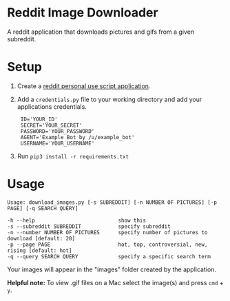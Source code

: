 # Reddit Image Downloader

A reddit application that downloads pictures and gifs from a given subreddit.

# Setup 
1. Create a [reddit personal use script application](https://www.reddit.com/prefs/apps/).

2. Add a `credentials.py` file to your working directory and add your applications credentials.

		ID='YOUR_ID'  
		SECRET='YOUR_SECRET'  
		PASSWORD='YOUR_PASSWORD'  
		AGENT='Example Bot by /u/example_bot'  
		USERNAME='YOUR_USERNAME'  

3. Run `pip3 install -r requirements.txt`

# Usage


	Usage: download_images.py [-s SUBREDDIT] [-n NUMBER OF PICTURES] [-p PAGE] [-q SEARCH QUERY] 

	-h --help                           show this
	-s --subreddit SUBREDDIT            specify subreddit
	-n --number NUMBER OF PICTURES      specify number of pictures to download [default: 20]
	-p --page PAGE                      hot, top, controversial, new, rising [default: hot]
	-q --query SEARCH QUERY             specify a specific search term


Your images will appear in the "images" folder created by the application.

__Helpful note:__ To view .gif files on a Mac select the image(s) and press `cmd` + `y`.


